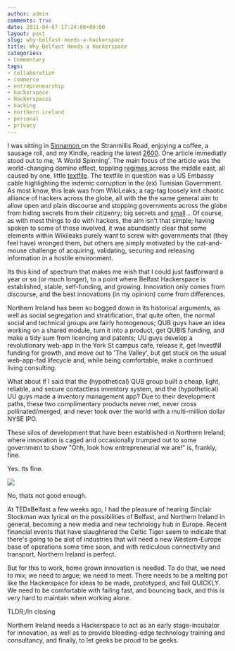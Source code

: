 ```yaml
---
author: admin
comments: true
date: 2011-04-07 17:24:08+00:00
layout: post
slug: why-belfast-needs-a-hackerspace
title: Why Belfast Needs a Hackerspace
categories:
- Commentary
tags:
- collaboration
- commerce
- entrepreneurship
- hackerspace
- Hackerspaces
- hacking
- northern ireland
- personal
- privacy
---
```


I was sitting in [Sinnamon ](http://lookaly.com/p/sinnamon-coffee-belfast/)on the Stranmillis Road, enjoying a coffee, a sausage roll, and my Kindle, reading the latest [2600](http://www.amazon.co.uk/2600-Magazine-Hacker-Quarterly-Digital/dp/B004GB1WF6/ref=sr_1_1?ie=UTF8&m=A3TVV12T0I6NSM&s=digital-text&qid=1302194871&sr=1-1). One article immediatly stood out to me, 'A World Spinning'. The main focus of the article was the world-changing domino effect, toppling [regimes ](http://armiesofliberation.com/archives/2011/01/27/regime-change-in-tunisia-protests-in-egypt-trigger-yemen-demonstrations-in-sanaa-taiz-and-aden/)across the middle east, all caused by one, little [textfile](http://middleeast.about.com/od/tunisia/a/tunisia-corruption-wikileaks.htm). The textfile in question was a US Embassy cable highlighting the indemic corruption in the (ex) Tunisian Government. As most know, this leak was from WikiLeaks; a rag-tag loosely knit chaotic alliance of hackers across the globe, all with the the same general aim to allow open and plain discourse and stopping governments across the globe from hiding secrets from their citizenry; big secrets and [small](http://www.bbc.co.uk/news/technology-12731312)...
 Of course, as with most things to do with hackers, the aim isn't that simple; having spoken to some of those involved, it was abundantly clear that some elements within Wikileaks purely want to screw with governments that (they feel have) wronged them, but others are simply motivated by the cat-and-mouse challenge of acquiring, validating, securing and releasing information in a hostile environment. 

 Its this kind of spectrum that makes me wish that I could just fastforward a year or so (or much longer), to a point where Belfast Hackerspace is established, stable, self-funding, and growing. Innovation only comes from discourse, and the best innovations (in my opinion) come from differences. 

Northern Ireland has been so bogged down in its historical arguments, as well as social segregation and stratification, that quite often, the normal social and technical groups are fairly homogenous; QUB guys have an idea working on a shared module, turn it into a product, get QUBIS funding, and make a tidy sum from licencing and patents; UU guys develop a revolutionary web-app in the York St campus cafe, release it, get InvestNI funding for growth, and move out to 'The Valley', but get stuck on the usual web-app-fad lifecycle and, while being comfortable, make a continued living consulting. 

 What about if I said that the (hypothetical) QUB group built a cheap, light, reliable, and secure contactless inventory system, and the (hypothetical) UU guys made a  inventory management app? Due to their development paths, these two complimentary products never met, never cross pollinated/merged, and never took over the world with a multi-million dollar NYSE IPO.

 These silos of development that have been established in Northern Ireland; where innovation is caged and occasionally trumped out to some government to show "Ohh, look how entrepreneurial we are!" is, frankly, fine. 

Yes. Its fine.

![](http://images.cheezburger.com/completestore/2009/11/29/129040101994950442.jpg)

 No, thats not good enough.

 At TEDxBelfast a few weeks ago, I had the pleasure of hearing Sinclair Stockman wax lyrical on the possibilities of Belfast, and Northern Ireland in general, becoming a new media and new technology hub in Europe. Recent financial events that have slaughtered the Celtic Tiger seem to indicate that there's going to be alot of industries that will need a new Western-Europe base of operations some time soon, and with rediculous connectivity and transport, Northern Ireland is perfect. 

 But for this to work, home grown innovation is needed. To do that, we need to mix; we need to argue; we need to meet. There needs to be a melting pot like the Hackerspace for ideas to be made, prototyped, and fail QUICKLY. We need to be comfortable with failing fast, and bouncing back, and this is very hard to maintain when working alone.

 TLDR;/In closing

 Northern Ireland needs a Hackerspace to act as an early stage-incubator for innovation, as well as to provide bleeding-edge technology training and consultancy, and finally, to let geeks be proud to be geeks.

